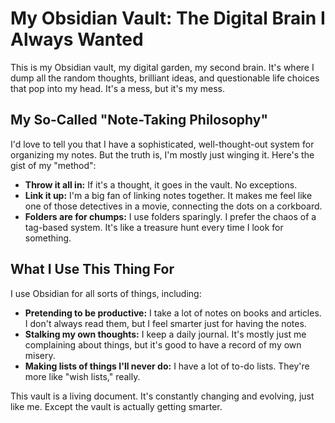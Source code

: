 # My Obsidian Vault: The Digital Brain I Always Wanted

This is my Obsidian vault, my digital garden, my second brain. It's where I dump all the random thoughts, brilliant ideas, and questionable life choices that pop into my head. It's a mess, but it's my mess.

## My So-Called "Note-Taking Philosophy"

I'd love to tell you that I have a sophisticated, well-thought-out system for organizing my notes. But the truth is, I'm mostly just winging it. Here's the gist of my "method":

*   **Throw it all in:** If it's a thought, it goes in the vault. No exceptions.
*   **Link it up:** I'm a big fan of linking notes together. It makes me feel like one of those detectives in a movie, connecting the dots on a corkboard.
*   **Folders are for chumps:** I use folders sparingly. I prefer the chaos of a tag-based system. It's like a treasure hunt every time I look for something.

## What I Use This Thing For

I use Obsidian for all sorts of things, including:

*   **Pretending to be productive:** I take a lot of notes on books and articles. I don't always read them, but I feel smarter just for having the notes.
*   **Stalking my own thoughts:** I keep a daily journal. It's mostly just me complaining about things, but it's good to have a record of my own misery.
*   **Making lists of things I'll never do:** I have a lot of to-do lists. They're more like "wish lists," really.

This vault is a living document. It's constantly changing and evolving, just like me. Except the vault is actually getting smarter.